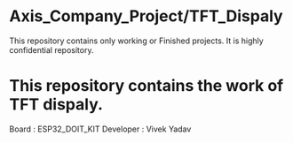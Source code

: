 # Axis_Company_Project/TFT_Dispaly
This repository contains only working or Finished projects. It is highly confidential repository.

# This repository contains the work of TFT dispaly.
Board : ESP32_DOIT_KIT
Developer : Vivek Yadav

